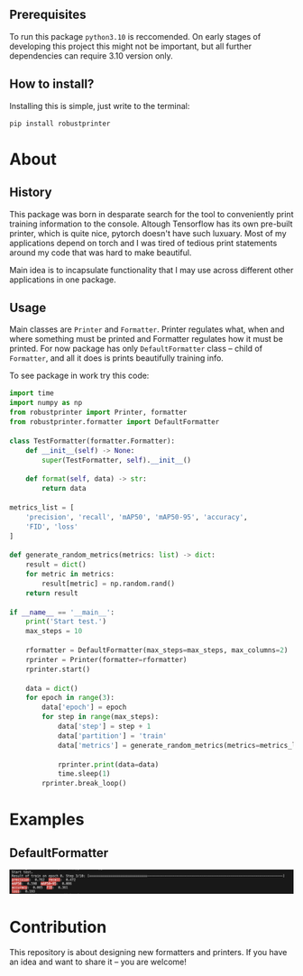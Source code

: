 ## Prerequisites
To run this package `python3.10` is reccomended. On early stages of developing this project this might not be important, but all further dependencies can require 3.10 version only.

## How to install?
Installing this is simple, just write to the terminal:
```
pip install robustprinter
```

# About

## History
This package was born in desparate search for the tool to conveniently print training information to the console. Altough Tensorflow has its own pre-built printer, which is quite nice, pytorch doesn't have such luxuary. Most of my applications depend on torch and I was tired of tedious print statements around my code that was hard to make beautiful.

Main idea is to incapsulate functionality that I may use across different other applications in one package.

## Usage
Main classes are `Printer` and `Formatter`. Printer regulates what, when and where something must be printed and Formatter regulates how it must be printed. For now package has only `DefaultFormatter` class – child of `Formatter`, and all it does is prints beautifully training info.

To see package in work try this code:
```py
import time
import numpy as np
from robustprinter import Printer, formatter
from robustprinter.formatter import DefaultFormatter

class TestFormatter(formatter.Formatter):
    def __init__(self) -> None:
        super(TestFormatter, self).__init__()
    
    def format(self, data) -> str:
        return data
    
metrics_list = [
    'precision', 'recall', 'mAP50', 'mAP50-95', 'accuracy',
    'FID', 'loss'
]

def generate_random_metrics(metrics: list) -> dict:
    result = dict()
    for metric in metrics:
        result[metric] = np.random.rand()
    return result

if __name__ == '__main__':
    print('Start test.')
    max_steps = 10

    rformatter = DefaultFormatter(max_steps=max_steps, max_columns=2)
    rprinter = Printer(formatter=rformatter)
    rprinter.start()

    data = dict()
    for epoch in range(3):
        data['epoch'] = epoch
        for step in range(max_steps):
            data['step'] = step + 1
            data['partition'] = 'train'
            data['metrics'] = generate_random_metrics(metrics=metrics_list)

            rprinter.print(data=data)
            time.sleep(1)
        rprinter.break_loop()
```

# Examples

## DefaultFormatter
![DefaultFormatter](./misc/Example:%20DefaultFormatter.png)

# Contribution
This repository is about designing new formatters and printers. If you have an idea and want to share it – you are welcome!